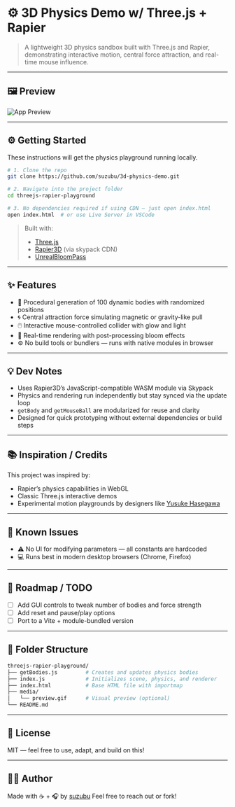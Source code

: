 # ⚙️ 3D Physics Demo w/ Three.js + Rapier

> A lightweight 3D physics sandbox built with Three.js and Rapier, demonstrating interactive motion, central force attraction, and real-time mouse influence.

---

## 🖼 Preview

![App Preview](media/3d-physics-demo.gif)



---

## ⚙️ Getting Started

These instructions will get the physics playground running locally.

```bash
# 1. Clone the repo
git clone https://github.com/suzubu/3d-physics-demo.git

# 2. Navigate into the project folder
cd threejs-rapier-playground

# 3. No dependencies required if using CDN — just open index.html
open index.html  # or use Live Server in VSCode
```

> Built with:  
> - [Three.js](https://threejs.org/)  
> - [Rapier3D](https://rapier.rs/) (via skypack CDN)  
> - [UnrealBloomPass](https://threejs.org/examples/#webgl_postprocessing_unreal_bloom)

---

## ✨ Features

- 🧩 Procedural generation of 100 dynamic bodies with randomized positions
- 🌀 Central attraction force simulating magnetic or gravity-like pull
- 🖱️ Interactive mouse-controlled collider with glow and light
- 🌠 Real-time rendering with post-processing bloom effects
- ⚙️ No build tools or bundlers — runs with native modules in browser

---

## 💡 Dev Notes

- Uses Rapier3D’s JavaScript-compatible WASM module via Skypack
- Physics and rendering run independently but stay synced via the update loop
- `getBody` and `getMouseBall` are modularized for reuse and clarity
- Designed for quick prototyping without external dependencies or build steps

---

## 📚 Inspiration / Credits

This project was inspired by:

- Rapier’s physics capabilities in WebGL
- Classic Three.js interactive demos
- Experimental motion playgrounds by designers like [Yusuke Hasegawa](https://ykob.dev/)

---

## 🧪 Known Issues

- ⚠️ No UI for modifying parameters — all constants are hardcoded
- 💻 Runs best in modern desktop browsers (Chrome, Firefox)

---

## 🔭 Roadmap / TODO

- [ ] Add GUI controls to tweak number of bodies and force strength
- [ ] Add reset and pause/play options
- [ ] Port to a Vite + module-bundled version

---

## 📂 Folder Structure

```bash
threejs-rapier-playground/
├── getBodies.js         # Creates and updates physics bodies
├── index.js             # Initializes scene, physics, and renderer
├── index.html           # Base HTML file with importmap
├── media/
│   └── preview.gif      # Visual preview (optional)
└── README.md
```

---

## 📜 License

MIT — feel free to use, adapt, and build on this!

---

## 🙋‍♀️ Author

Made with ☕ + 🎧 by [suzubu](https://github.com/suzubu)
Feel free to reach out or fork!
